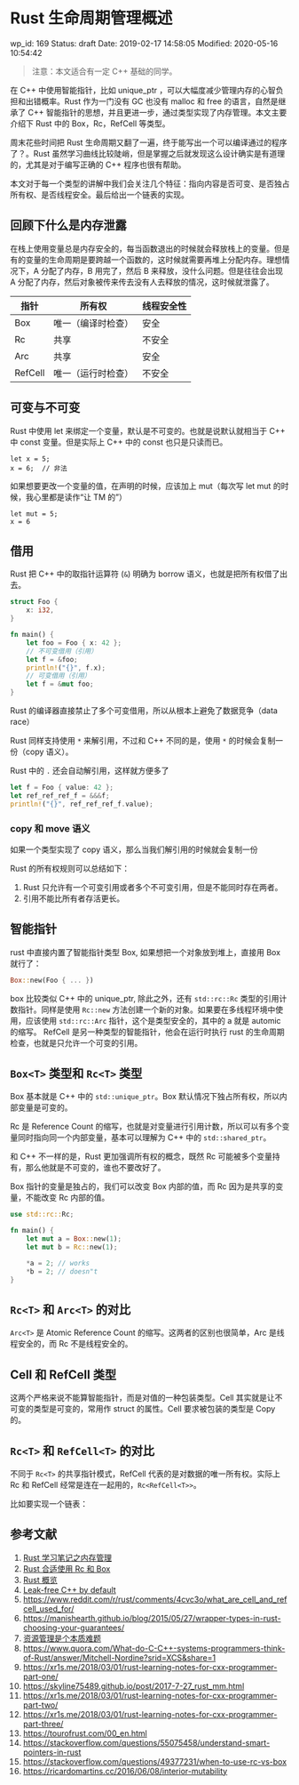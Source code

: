 # Rust 生命周期管理概述

wp_id: 169
Status: draft
Date: 2019-02-17 14:58:05
Modified: 2020-05-16 10:54:42

> 注意：本文适合有一定 C++ 基础的同学。

在 C++ 中使用智能指针，比如 unique_ptr ，可以大幅度减少管理内存的心智负担和出错概率。Rust 作为一门没有 GC 也没有 malloc 和 free 的语言，自然是继承了 C++ 智能指针的思想，并且更进一步，通过类型实现了内存管理。本文主要介绍下 Rust 中的 Box，Rc，RefCell 等类型。

周末花些时间把 Rust 生命周期又翻了一遍，终于能写出一个可以编译通过的程序了？。Rust 虽然学习曲线比较陡峭，但是掌握之后就发现这么设计确实是有道理的，尤其是对于编写正确的 C++ 程序也很有帮助。

本文对于每一个类型的讲解中我们会关注几个特征：指向内容是否可变、是否独占所有权、是否线程安全。最后给出一个链表的实现。

## 回顾下什么是内存泄露

在栈上使用变量总是内存安全的，每当函数退出的时候就会释放栈上的变量。但是有的变量的生命周期是要跨越一个函数的，这时候就需要再堆上分配内存。理想情况下，A 分配了内存，B 用完了，然后 B 来释放，没什么问题。但是往往会出现 A 分配了内存，然后对象被传来传去没有人去释放的情况，这时候就泄露了。

| 指针  |  所有权 |线程安全性|
| ------------ | ------------ |-----------|
| Box  |  唯一（编译时检查） |安全|
|Rc   | 共享  |不安全|
|Arc|共享| 安全|
|RefCell|唯一（运行时检查）|不安全|

## 可变与不可变

Rust 中使用 let 来绑定一个变量，默认是不可变的。也就是说默认就相当于 C++ 中 const 变量。但是实际上 C++ 中的 const 也只是只读而已。

```
let x = 5;
x = 6;  // 非法
```
如果想要更改一个变量的值，在声明的时候，应该加上 mut（每次写 let mut 的时候，我心里都是读作“让 TM 的”）

```
let mut = 5;
x = 6
```

## 借用

Rust 把 C++ 中的取指针运算符 (`&`) 明确为 borrow 语义，也就是把所有权借了出去。

```rust
struct Foo {
    x: i32,
}

fn main() {
    let foo = Foo { x: 42 };
    // 不可变借用（引用）
    let f = &foo;
    println!("{}", f.x);
    // 可变借用（引用）
    let f = &mut foo;
}
```

Rust 的编译器直接禁止了多个可变借用，所以从根本上避免了数据竞争（data race）

Rust 同样支持使用 `*` 来解引用，不过和 C++ 不同的是，使用 `*` 的时候会复制一份（copy 语义）。

Rust 中的 `.` 还会自动解引用，这样就方便多了

```rust
let f = Foo { value: 42 };
let ref_ref_ref_f = &&&f;
println!("{}", ref_ref_ref_f.value);
```

### copy 和 move 语义

如果一个类型实现了 copy 语义，那么当我们解引用的时候就会复制一份

Rust 的所有权规则可以总结如下：

1. Rust 只允许有一个可变引用或者多个不可变引用，但是不能同时存在两者。
2. 引用不能比所有者存活更长。

## 智能指针

rust 中直接内置了智能指针类型 Box, 如果想把一个对象放到堆上，直接用 Box 就行了：
```rust
Box::new(Foo { ... })
```

box 比较类似 C++ 中的 unique_ptr, 除此之外，还有 `std::rc::Rc` 类型的引用计数指针。同样是使用 `Rc::new` 方法创建一个新的对象。如果要在多线程环境中使用，应该使用 `std::rc::Arc` 指针，这个是类型安全的，其中的 a 就是 automic 的缩写。
RefCell 是另一种类型的智能指针，他会在运行时执行 rust 的生命周期检查，也就是只允许一个可变的引用。
## `Box<T>` 类型和 `Rc<T>` 类型

Box 基本就是 C++ 中的 `std::unique_ptr`。Box 默认情况下独占所有权，所以内部变量是可变的。

Rc 是 Reference Count 的缩写，也就是对变量进行引用计数，所以可以有多个变量同时指向同一个内部变量，基本可以理解为 C++ 中的 `std::shared_ptr`。

和 C++ 不一样的是，Rust 更加强调所有权的概念，既然 Rc 可能被多个变量持有，那么他就是不可变的，谁也不要改好了。

Box 指针的变量是独占的，我们可以改变 Box 内部的值，而 Rc 因为是共享的变量，不能改变 Rc 内部的值。

```rust
use std::rc::Rc;

fn main() {
    let mut a = Box::new(1);
    let mut b = Rc::new(1);

    *a = 2; // works
    *b = 2; // doesn"t
}
```

## `Rc<T>` 和 `Arc<T>` 的对比

`Arc<T>` 是 Atomic Reference Count 的缩写。这两者的区别也很简单，Arc 是线程安全的，而 Rc 不是线程安全的。

## Cell 和 RefCell 类型

这两个严格来说不能算智能指针，而是对值的一种包装类型。Cell 其实就是让不可变的类型是可变的，常用作 struct 的属性。Cell 要求被包装的类型是 Copy 的。

## `Rc<T>` 和 `RefCell<T>` 的对比

不同于 `Rc<T>` 的共享指针模式，RefCell 代表的是对数据的唯一所有权。实际上 Rc 和 RefCell 经常是连在一起用的，`Rc<RefCell<T>>`。

比如要实现一个链表：

## 参考文献

1. [Rust 学习笔记之内存管理](http://bitking.wang/2019/03/19/rust-memory.html)
2. [Rust 合适使用 Rc 和 Box](https://codeday.me/bug/20190303/755318.html)
3. [Rust 概览](https://www.infoq.cn/article/rust-core-components)
4. [Leak-free C++ by default](https://www.youtube.com/watch?v=JfmTagWcqoE)
5. https://www.reddit.com/r/rust/comments/4cvc3o/what_are_cell_and_refcell_used_for/
6. https://manishearth.github.io/blog/2015/05/27/wrapper-types-in-rust-choosing-your-guarantees/
7. [资源管理是个本质难题](https://yuheng.io/articles/resource-management-is-hard)
8. https://www.quora.com/What-do-C-C++-systems-programmers-think-of-Rust/answer/Mitchell-Nordine?srid=XCS&share=1
9. https://xr1s.me/2018/03/01/rust-learning-notes-for-cxx-programmer-part-one/
10. https://skyline75489.github.io/post/2017-7-27_rust_mm.html
11. https://xr1s.me/2018/03/01/rust-learning-notes-for-cxx-programmer-part-two/
12. https://xr1s.me/2018/03/01/rust-learning-notes-for-cxx-programmer-part-three/
13. https://tourofrust.com/00_en.html
14. https://stackoverflow.com/questions/55075458/understand-smart-pointers-in-rust
15. https://stackoverflow.com/questions/49377231/when-to-use-rc-vs-box
16. https://ricardomartins.cc/2016/06/08/interior-mutability